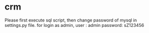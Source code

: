 # crm
Please first execute sql script, then change password of mysql in settings.py file. for login as admin, user : admin
password: sZ123456
